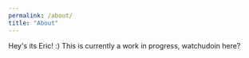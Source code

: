 ```yaml
---
permalink: /about/
title: "About"
---
```


Hey's its Eric! :) This is currently a work in progress, watchudoin here?